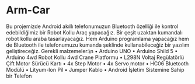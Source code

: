 # Arm-Car
Bu projemizde Android akıllı telefonumuzun Bluetooth özelliği ile kontrol edebildiğimiz bir Robot Kollu Araç yapacağız. Bir çeşit uzaktan kumandalı robot kollu araba tasarlayacağız. Hem Arduino programlama yapacağız hem de Bluetooth ile telefonumuzu kumanda şeklinde kullanabileceğiz bir yazılım geliştireceğiz.
Gerekli malzemeler:\n
•	Arduino UNO
•	Arduino Shild 5
•	Arduino 4wd Robot Kollu 4wd Crane Platformu
•	L298N Voltaj Regülatörlü Çift Motor Sürücü Kartı
•	4x Step Motor
•	4x Servo motor
•	HC06 Bluetooth Modülü
•	Lityum-Ion Pil
•	Jumper Kablo
•	Android İşletim Sistemine Sahip bir Telefon
